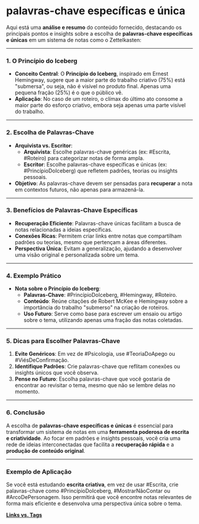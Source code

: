 # palavras-chave específicas e única

Aqui está uma **análise e resumo** do conteúdo fornecido, destacando os principais pontos e insights sobre a escolha de **palavras-chave específicas e únicas** em um sistema de notas como o Zettelkasten:

---

### **1. O Princípio do Iceberg**

- **Conceito Central**: O **Princípio do Iceberg**, inspirado em Ernest Hemingway, sugere que a maior parte do trabalho criativo (75%) está "submersa", ou seja, não é visível no produto final. Apenas uma pequena fração (25%) é o que o público vê.
- **Aplicação**: No caso de um roteiro, o clímax do último ato consome a maior parte do esforço criativo, embora seja apenas uma parte visível do trabalho.

---

### **2. Escolha de Palavras-Chave**

- **Arquivista vs. Escritor**:
    - **Arquivista**: Escolhe palavras-chave genéricas (ex: #Escrita, #Roteiro) para categorizar notas de forma ampla.
    - **Escritor**: Escolhe palavras-chave específicas e únicas (ex: #PrincípioDoIceberg) que refletem padrões, teorias ou insights pessoais.
- **Objetivo**: As palavras-chave devem ser pensadas para **recuperar** a nota em contextos futuros, não apenas para armazená-la.

---

### **3. Benefícios de Palavras-Chave Específicas**

- **Recuperação Eficiente**: Palavras-chave únicas facilitam a busca de notas relacionadas a ideias específicas.
- **Conexões Ricas**: Permitem criar links entre notas que compartilham padrões ou teorias, mesmo que pertençam a áreas diferentes.
- **Perspectiva Única**: Evitam a generalização, ajudando a desenvolver uma visão original e personalizada sobre um tema.

---

### **4. Exemplo Prático**

- **Nota sobre o Princípio do Iceberg**:
    - **Palavras-Chave**: #PrincípioDoIceberg, #Hemingway, #Roteiro.
    - **Conteúdo**: Reúne citações de Robert McKee e Hemingway sobre a importância do trabalho "submerso" na criação de roteiros.
    - **Uso Futuro**: Serve como base para escrever um ensaio ou artigo sobre o tema, utilizando apenas uma fração das notas coletadas.

---

### **5. Dicas para Escolher Palavras-Chave**

1. **Evite Genéricos**: Em vez de #Psicologia, use #TeoriaDoApego ou #ViésDeConfirmação.
2. **Identifique Padrões**: Crie palavras-chave que reflitam conexões ou insights únicos que você observa.
3. **Pense no Futuro**: Escolha palavras-chave que você gostaria de encontrar ao revisitar o tema, mesmo que não se lembre delas no momento.

---

### **6. Conclusão**

A escolha de **palavras-chave específicas e únicas** é essencial para transformar um sistema de notas em uma **ferramenta poderosa de escrita e criatividade**. Ao focar em padrões e insights pessoais, você cria uma rede de ideias interconectadas que facilita a **recuperação rápida** e a **produção de conteúdo original**.

---

### **Exemplo de Aplicação**

Se você está estudando **escrita criativa**, em vez de usar #Escrita, crie palavras-chave como #PrincípioDoIceberg, #MostrarNãoContar ou #ArcoDePersonagem. Isso permitirá que você encontre notas relevantes de forma mais eficiente e desenvolva uma perspectiva única sobre o tema.

[**Links vs. Tags**](5.1%20Links%20vs%20Tags.md)